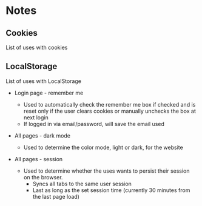 # Notes

## Cookies

List of uses with cookies


## LocalStorage

List of uses with LocalStorage

- Login page - remember me
  - Used to automatically check the remember me box if checked and is reset
    only if the user clears cookies or manually unchecks the box at next login
  - If logged in via email/password, will save the email used 

- All pages - dark mode
  - Used to determine the color mode, light or dark, for the website

- All pages - session
  - Used to determine whether the uses wants to persist their session on the
    browser.
    - Syncs all tabs to the same user session
    - Last as long as the set session time (currently 30 minutes from the last page load)